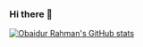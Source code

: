 ### Hi there 👋
[![Obaidur Rahman's GitHub stats](https://github-readme-stats.vercel.app/api?username=or-obaidullah)](https://github.com/or-obaidullah/github-readme-stats)

<!--
**or-obaidullah/or-obaidullah** is a ✨ _special_ ✨ repository because its `README.md` (this file) appears on your GitHub profile.

Here are some ideas to get you started:

- 🔭 I’m currently working on ...
- 🌱 I’m currently learning ...
- 👯 I’m looking to collaborate on ...
- 🤔 I’m looking for help with ...
- 💬 Ask me about ...
- 📫 How to reach me: ...
- 😄 Pronouns: ...
- ⚡ Fun fact: ...
-->
